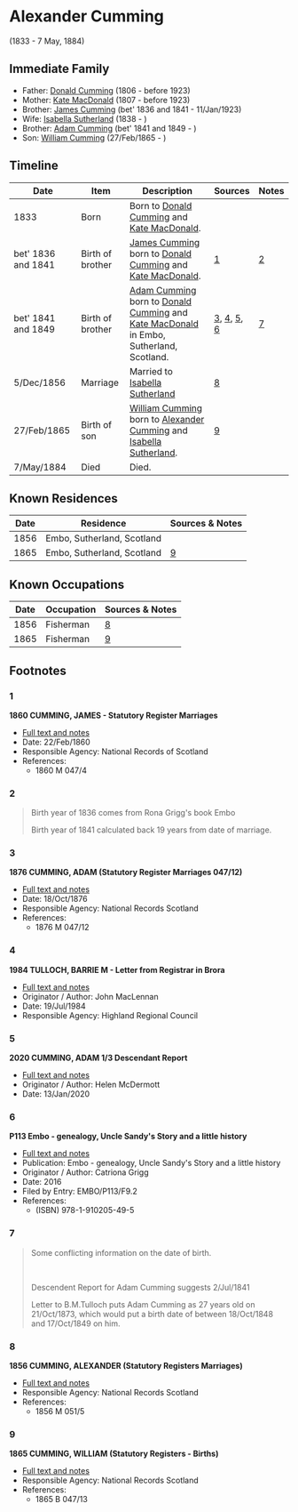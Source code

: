 ﻿---
layout: person
subject_key: i7028096
permalink: /people/i7028096
---

# Alexander Cumming
(1833 - 7 May, 1884)

## Immediate Family

* Father: [Donald Cumming](./@45726416@-donald-cumming-b1806-d1923.md) (1806 - before 1923)
* Mother: [Kate MacDonald](./@28255030@-kate-macdonald-b1807-d1923.md) (1807 - before 1923)
* Brother: [James Cumming](./@66384942@-james-cumming-b1836~1841-d1923-1-11.md) (bet' 1836 and 1841 - 11/Jan/1923)
* Wife: [Isabella Sutherland](./@79967653@-isabella-sutherland-b1838-d.md) (1838 - )
* Brother: [Adam Cumming](./@55409960@-adam-cumming-b1841~1849-d.md) (bet' 1841 and 1849 - )
* Son: [William Cumming](./@90082380@-william-cumming-b1865-2-27-d.md) (27/Feb/1865 - )

## Timeline

Date | Item | Description | Sources | Notes
---|---|---|---|---
1833 | Born | Born to [Donald Cumming](./@45726416@-donald-cumming-b1806-d1923.md) and [Kate MacDonald](./@28255030@-kate-macdonald-b1807-d1923.md). |  | 
bet' 1836 and 1841 | Birth of brother | [James Cumming](./@66384942@-james-cumming-b1836~1841-d1923-1-11.md) born to [Donald Cumming](./@45726416@-donald-cumming-b1806-d1923.md) and [Kate MacDonald](./@28255030@-kate-macdonald-b1807-d1923.md). | [1](#1) | [2](#2)
bet' 1841 and 1849 | Birth of brother | [Adam Cumming](./@55409960@-adam-cumming-b1841~1849-d.md) born to [Donald Cumming](./@45726416@-donald-cumming-b1806-d1923.md) and [Kate MacDonald](./@28255030@-kate-macdonald-b1807-d1923.md) in Embo, Sutherland, Scotland. | [3](#3), [4](#4), [5](#5), [6](#6) | [7](#7)
5/Dec/1856 | Marriage | Married to [Isabella Sutherland](./@79967653@-isabella-sutherland-b1838-d.md)  | [8](#8) | 
27/Feb/1865 | Birth of son | [William Cumming](./@90082380@-william-cumming-b1865-2-27-d.md) born to [Alexander Cumming](./@7028096@-alexander-cumming-b1833-d1884-5-7.md) and [Isabella Sutherland](./@79967653@-isabella-sutherland-b1838-d.md). | [9](#9) | 
7/May/1884 | Died | Died. |  | 

## Known Residences

Date | Residence | Sources & Notes
---|---|---
1856 | Embo, Sutherland, Scotland | 
1865 | Embo, Sutherland, Scotland | [9](#9)

## Known Occupations

Date | Occupation | Sources & Notes
---|---|---
1856 | Fisherman | [8](#8)
1865 | Fisherman | [9](#9)

## Footnotes

### 1

**1860 CUMMING, JAMES - Statutory Register Marriages**

* [Full text and notes](../sources/@18366368@-1860-cumming,-james-statutory-register-marriages.md)
* Date: 22/Feb/1860
* Responsible Agency: National Records of Scotland
* References: 
  * 1860 M 047/4

### 2

> Birth year of 1836 comes from Rona Grigg's book Embo
>
> Birth year of 1841 calculated back 19 years from date of marriage.
>


### 3

**1876 CUMMING, ADAM (Statutory Register Marriages 047/12)**

* [Full text and notes](../sources/@83474524@-1876-cumming,-adam-statutory-register-marriages-047-12-.md)
* Date: 18/Oct/1876
* Responsible Agency: National Records Scotland
* References: 
  * 1876 M 047/12

### 4

**1984 TULLOCH, BARRIE M - Letter from Registrar in Brora**

* [Full text and notes](../sources/@94133243@-1984-tulloch,-barrie-m-letter-from-registrar-in-brora.md)
* Originator / Author: John MacLennan
* Date: 19/Jul/1984
* Responsible Agency: Highland Regional Council

### 5

**2020 CUMMING, ADAM 1/3 Descendant Report**

* [Full text and notes](../sources/@96911480@-2020-cumming,-adam-1-3-descendant-report.md)
* Originator / Author: Helen McDermott
* Date: 13/Jan/2020

### 6

**P113 Embo - genealogy, Uncle Sandy's Story and a little history**

* [Full text and notes](../sources/@17489530@-p113-embo-genealogy,-uncle-sandy's-story-and-a-little-history.md)
* Publication: Embo - genealogy, Uncle Sandy's Story and a little history
* Originator / Author: Catriona Grigg
* Date: 2016
* Filed by Entry: EMBO/P113/F9.2
* References: 
  * (ISBN) 978-1-910205-49-5

### 7

> Some conflicting information on the date of birth.
>
> <br/>
>
> Descendent Report for Adam Cumming suggests 2/Jul/1841
>
> Letter to B.M.Tulloch puts Adam Cumming as 27 years old on 21/Oct/1873, which would put a birth date of between 18/Oct/1848 and 17/Oct/1849 on him.
>


### 8

**1856 CUMMING, ALEXANDER (Statutory Registers Marriages)**

* [Full text and notes](../sources/@68937264@-1856-cumming,-alexander-statutory-registers-marriages-.md)
* Responsible Agency: National Records Scotland
* References: 
  * 1856 M 051/5

### 9

**1865 CUMMING, WILLIAM (Statutory Registers - Births)**

* [Full text and notes](../sources/@65409036@-1865-cumming,-william-statutory-registers-births-.md)
* Responsible Agency: National Records Scotland
* References: 
  * 1865 B 047/13

